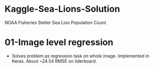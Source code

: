 # Kaggle-Sea-Lions-Solution
NOAA Fisheries Steller Sea Lion Population Count

# 01-Image level regression
- Solves problem as regression task on whole image. Implemented in Keras. About ~24.54 RMSE on liderboard.
